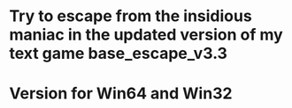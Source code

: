 # Try to escape from the insidious maniac in the updated version of my text game base_escape_v3.3
# Version for Win64 and Win32
